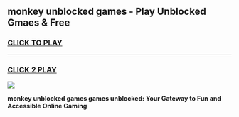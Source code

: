 
## monkey unblocked games - Play Unblocked Gmaes & Free
<h3>
<a href="https://premium.freeplayer.one?title=monkey_unblocked_games&ref=19F">CLICK TO PLAY</a></h3>
<hr>

<h3>
<a href="https://premium.freeplayer.one?title=monkey_unblocked_games&ref=19F">CLICK 2 PLAY</a>
  
</h3>

<a href="https://premium.freeplayer.one?title=monkey_unblocked_games&ref=19F/"><img src="https://clearcache.store/games.png"></a>


**monkey unblocked games games unblocked: Your Gateway to Fun and Accessible Online Gaming**
